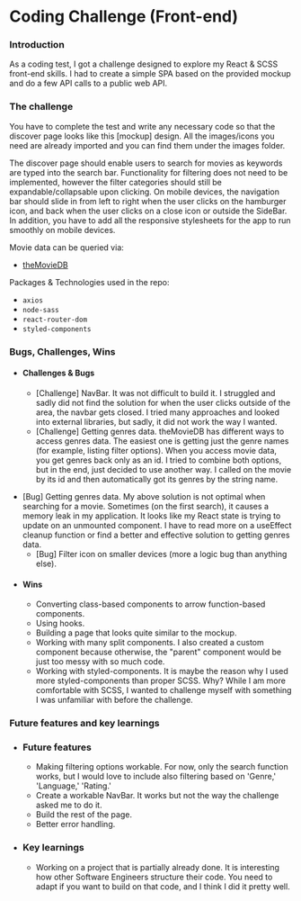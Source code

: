 # Coding Challenge (Front-end)

### Introduction 
As a coding test, I got a challenge designed to explore my React & SCSS front-end skills. I had to create a simple SPA based on the provided mockup and do a few API calls to a public web API.


### The challenge
You have to complete the test and write any necessary code so that the discover page looks like this [mockup] design. All the images/icons you need are already imported and you can find them under the images folder. 

The discover page should enable users to search for movies as keywords are typed into the search bar. Functionality for filtering does not need to be implemented, however the filter categories should still be expandable/collapsable upon clicking. On mobile devices, the navigation bar should slide in from left to right when the user clicks on the hamburger icon, and back when the user clicks on a close icon or outside the SideBar. In addition, you have to add all the responsive stylesheets for the app to run smoothly on mobile devices.

Movie data can be queried via: 
- [theMovieDB]

Packages & Technologies used in the repo:
- `axios`
- `node-sass`
- `react-router-dom`
- `styled-components`

### Bugs, Challenges, Wins
+ #### Challenges & Bugs
    - [Challenge] NavBar. It was not difficult to build it. I struggled and sadly did not find the solution for when the user clicks outside of the area, the navbar gets closed. I tried many approaches and looked into external libraries, but sadly, it did not work the way I wanted.
    - [Challenge] Getting genres data. theMovieDB has different ways to access genres data. The easiest one is getting just the genre names (for example, listing filter options). When you access movie data, you get genres back only as an id. I tried to combine both options, but in the end, just decided to use another way. I called on the movie by its id and then automatically got its genres by the string name. 
- [Bug] Getting genres data. My above solution is not optimal when searching for a movie. Sometimes (on the first search), it causes a memory leak in my application. It looks like my React state is trying to update on an unmounted component. I have to read more on a useEffect cleanup function or find a better and effective solution to getting genres data.
    - [Bug] Filter icon on smaller devices (more a logic bug than anything else).
+ #### Wins
    - Converting class-based components to arrow function-based components.
    - Using hooks.
    - Building a page that looks quite similar to the mockup.
    - Working with many split components. I also created a custom component because otherwise, the "parent" component would be just too messy with so much code.
    - Working with styled-components. It is maybe the reason why I used more styled-components than proper SCSS. Why? While I am more comfortable with SCSS, I wanted to challenge myself with something I was unfamiliar with before the challenge.

### Future features and key learnings

+ ### Future features
    - Making filtering options workable. For now, only the search function works, but I would love to include also filtering based on 'Genre,' 'Language,' 'Rating.'
    - Create a workable NavBar. It works but not the way the challenge asked me to do it. 
    - Build the rest of the page. 
    - Better error handling. 
+ ### Key learnings
    - Working on a project that is partially already done. It is interesting how other Software Engineers structure their code. You need to adapt if you want to build on that code, and I think I did it pretty well.



[theMovieDB]: <https://www.themoviedb.org/documentation/api>